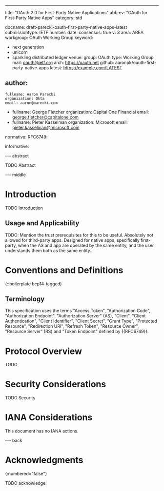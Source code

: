---
title: "OAuth 2.0 for First-Party Native Applications"
abbrev: "OAuth for First-Party Native Apps"
category: std

docname: draft-parecki-oauth-first-party-native-apps-latest
submissiontype: IETF
number:
date:
consensus: true
v: 3
area: AREA
workgroup: OAuth Working Group
keyword:
 - next generation
 - unicorn
 - sparkling distributed ledger
venue:
  group: OAuth
  type: Working Group
  mail: oauth@ietf.org
  arch: https://oauth.net
  github: aaronpk/oauth-first-party-native-apps
  latest: https://example.com/LATEST

author:
 -
    fullname: Aaron Parecki
    organization: Okta
    email: aaron@parecki.com
 -  fullname: George Fletcher
    organization: Capital One Financial
    email: george.fletcher@capitalone.com
 -  fullname: Pieter Kasselman
    organization: Microsoft
    email: pieter.kasselman@microsoft.com

normative:
  RFC6749:

informative:


--- abstract

TODO Abstract


--- middle

# Introduction

TODO Introduction


## Usage and Applicability

TODO: Mention the trust prerequisites for this to be useful. Absolutely not allowed for third-party apps. Designed for native apps, specifically first-party, when the AS and app are operated by the same entity, and the user understands them both as the same entity...


# Conventions and Definitions

{::boilerplate bcp14-tagged}

## Terminology

This specification uses the terms "Access Token", "Authorization Code",
"Authorization Endpoint", "Authorization Server" (AS), "Client", "Client Authentication",
"Client Identifier", "Client Secret", "Grant Type", "Protected Resource",
"Redirection URI", "Refresh Token", "Resource Owner", "Resource Server" (RS)
and "Token Endpoint" defined by {{RFC6749}}.

# Protocol Overview

TODO


# Security Considerations

TODO Security


# IANA Considerations

This document has no IANA actions.


--- back

# Acknowledgments
{:numbered="false"}

TODO acknowledge.
